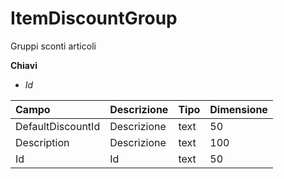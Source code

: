 # ItemDiscountGroup

Gruppi sconti articoli

  
 **Chiavi**

* _Id_

| Campo | Descrizione | Tipo | Dimensione |
| :--- | :--- | :--- | :--- |
| DefaultDiscountId | Descrizione | text | 50 |
| Description | Descrizione | text | 100 |
| Id | Id | text | 50 |

